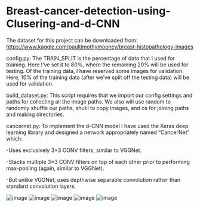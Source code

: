 # Breast-cancer-detection-using-Clusering-and-d-CNN

The dataset for this project can be downloaded from: https://www.kaggle.com/paultimothymooney/breast-histopathology-images

config.py: The TRAIN_SPLIT is the percentage of data that I used for training. Here I’ve set it to 80%, where the remaining 20% will be used for testing.
Of the training data, I have reserved some images for validation. Here, 10% of the training data (after we’ve split off the testing data) will be used for validation.

build_dataset.py: This script requires that we import  our config  settings and paths  for collecting all the image paths. We also will use random  to randomly shuffle our paths, shutil  to copy images, and os  for joining paths and making directories.

cancernet.py: To implement the d-CNN model I have used the Keras deep learning library and designed a network appropriately named “CancerNet” which:

-Uses exclusively 3×3 CONV filters, similar to VGGNet.

-Stacks multiple 3×3 CONV filters on top of each other prior to performing max-pooling (again, similar to VGGNet).

-But unlike VGGNet, uses depthwise separable convolution rather than standard convolution layers.

![image](https://github.com/asomani27/Breast-cancer-detection-using-Clusering-and-d-CNN/blob/master/intro.png)
![image](https://github.com/asomani27/Breast-cancer-detection-using-Clusering-and-d-CNN/blob/master/preprocessing.png)
![image](https://github.com/asomani27/Breast-cancer-detection-using-Clusering-and-d-CNN/blob/master/segmentation.png)
![image](https://github.com/asomani27/Breast-cancer-detection-using-Clusering-and-d-CNN/blob/master/GLCM.png)
![image](https://github.com/asomani27/Breast-cancer-detection-using-Clusering-and-d-CNN/blob/master/classification.png)
